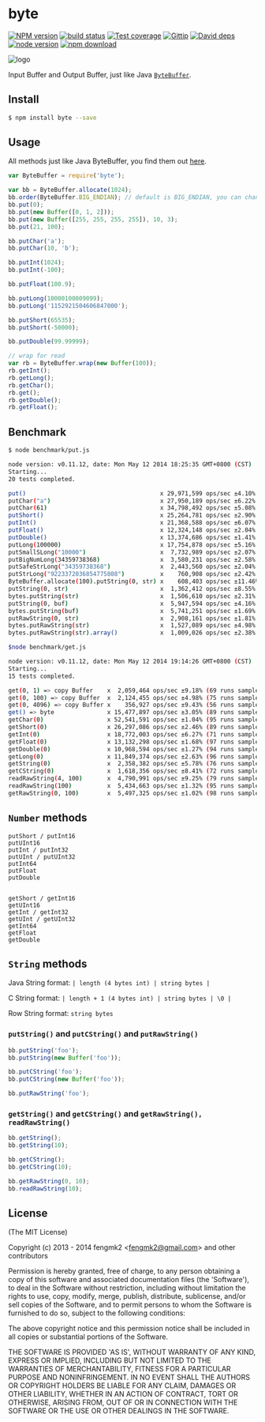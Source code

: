 byte
=======

[![NPM version][npm-image]][npm-url]
[![build status][travis-image]][travis-url]
[![Test coverage][coveralls-image]][coveralls-url]
[![Gittip][gittip-image]][gittip-url]
[![David deps][david-image]][david-url]
[![node version][node-image]][node-url]
[![npm download][download-image]][download-url]

[npm-image]: https://img.shields.io/npm/v/byte.svg?style=flat-square
[npm-url]: https://npmjs.org/package/byte
[travis-image]: https://img.shields.io/travis/node-modules/byte.svg?style=flat-square
[travis-url]: https://travis-ci.org/node-modules/byte
[coveralls-image]: https://img.shields.io/coveralls/node-modules/byte.svg?style=flat-square
[coveralls-url]: https://coveralls.io/r/node-modules/byte?branch=master
[gittip-image]: https://img.shields.io/gittip/fengmk2.svg?style=flat-square
[gittip-url]: https://www.gittip.com/fengmk2/
[david-image]: https://img.shields.io/david/node-modules/byte.svg?style=flat-square
[david-url]: https://david-dm.org/node-modules/byte
[node-image]: https://img.shields.io/badge/node.js-%3E=_0.10-green.svg?style=flat-square
[node-url]: http://nodejs.org/download/
[download-image]: https://img.shields.io/npm/dm/byte.svg?style=flat-square
[download-url]: https://npmjs.org/package/byte

![logo](https://raw.github.com/node-modules/byte/master/logo.png)

Input Buffer and Output Buffer,
just like Java [`ByteBuffer`](http://docs.oracle.com/javase/6/docs/api/java/nio/ByteBuffer.html).

## Install

```bash
$ npm install byte --save
```

## Usage

All methods just like Java ByteBuffer,
you find them out [here](http://docs.oracle.com/javase/6/docs/api/java/nio/ByteBuffer.html#method_summary).

```js
var ByteBuffer = require('byte');

var bb = ByteBuffer.allocate(1024);
bb.order(ByteBuffer.BIG_ENDIAN); // default is BIG_ENDIAN, you can change it to LITTLE_ENDIAN.
bb.put(0);
bb.put(new Buffer([0, 1, 2]));
bb.put(new Buffer([255, 255, 255, 255]), 10, 3);
bb.put(21, 100);

bb.putChar('a');
bb.putChar(10, 'b');

bb.putInt(1024);
bb.putInt(-100);

bb.putFloat(100.9);

bb.putLong(10000100009099);
bb.putLong('1152921504606847000');

bb.putShort(65535);
bb.putShort(-50000);

bb.putDouble(99.99999);

// wrap for read
var rb = ByteBuffer.wrap(new Buffer(100));
rb.getInt();
rb.getLong();
rb.getChar();
rb.get();
rb.getDouble();
rb.getFloat();
```

## Benchmark

```bash
$ node benchmark/put.js

node version: v0.11.12, date: Mon May 12 2014 18:25:35 GMT+0800 (CST)
Starting...
20 tests completed.

put()                                      x 29,971,599 ops/sec ±4.10% (96 runs sampled)
putChar("a")                               x 27,950,189 ops/sec ±6.22% (80 runs sampled)
putChar(61)                                x 34,798,492 ops/sec ±5.08% (81 runs sampled)
putShort()                                 x 25,264,781 ops/sec ±2.90% (88 runs sampled)
putInt()                                   x 21,368,588 ops/sec ±6.07% (85 runs sampled)
putFloat()                                 x 12,324,148 ops/sec ±2.04% (93 runs sampled)
putDouble()                                x 13,374,686 ops/sec ±1.41% (92 runs sampled)
putLong(100000)                            x 17,754,878 ops/sec ±5.16% (86 runs sampled)
putSmallSLong("10000")                     x  7,732,989 ops/sec ±2.07% (92 runs sampled)
putBigNumLong(34359738368)                 x  3,580,231 ops/sec ±2.58% (93 runs sampled)
putSafeStrLong("34359738368")              x  2,443,560 ops/sec ±2.04% (97 runs sampled)
putStrLong("9223372036854775808")          x    760,908 ops/sec ±2.42% (92 runs sampled)
ByteBuffer.allocate(100).putString(0, str) x    608,403 ops/sec ±11.46% (70 runs sampled)
putString(0, str)                          x  1,362,412 ops/sec ±8.55% (85 runs sampled)
bytes.putString(str)                       x  1,506,610 ops/sec ±2.31% (94 runs sampled)
putString(0, buf)                          x  5,947,594 ops/sec ±4.16% (90 runs sampled)
bytes.putString(buf)                       x  5,741,251 ops/sec ±1.69% (95 runs sampled)
putRawString(0, str)                       x  2,908,161 ops/sec ±1.81% (95 runs sampled)
bytes.putRawString(str)                    x  1,527,089 ops/sec ±4.98% (86 runs sampled)
bytes.putRawString(str).array()            x  1,009,026 ops/sec ±2.38% (91 runs sampled)

$node benchmark/get.js

node version: v0.11.12, date: Mon May 12 2014 19:14:26 GMT+0800 (CST)
Starting...
15 tests completed.

get(0, 1) => copy Buffer    x  2,059,464 ops/sec ±9.18% (69 runs sampled)
get(0, 100) => copy Buffer  x  2,124,455 ops/sec ±4.98% (75 runs sampled)
get(0, 4096) => copy Buffer x    356,927 ops/sec ±9.43% (56 runs sampled)
get() => byte               x 15,477,897 ops/sec ±3.05% (89 runs sampled)
getChar(0)                  x 52,541,591 ops/sec ±1.04% (95 runs sampled)
getShort(0)                 x 26,297,086 ops/sec ±2.46% (89 runs sampled)
getInt(0)                   x 18,772,003 ops/sec ±6.27% (71 runs sampled)
getFloat(0)                 x 13,132,298 ops/sec ±1.68% (97 runs sampled)
getDouble(0)                x 10,968,594 ops/sec ±1.27% (94 runs sampled)
getLong(0)                  x 11,849,374 ops/sec ±2.63% (96 runs sampled)
getString(0)                x  2,358,382 ops/sec ±5.78% (76 runs sampled)
getCString(0)               x  1,618,356 ops/sec ±8.41% (72 runs sampled)
readRawString(4, 100)       x  4,790,991 ops/sec ±9.25% (79 runs sampled)
readRawString(100)          x  5,434,663 ops/sec ±1.32% (95 runs sampled)
getRawString(0, 100)        x  5,497,325 ops/sec ±1.02% (98 runs sampled)
```

## `Number` methods

```
putShort / putInt16
putUInt16
putInt / putInt32
putUInt / putUInt32
putInt64
putFloat
putDouble


getShort / getInt16
getUInt16
getInt / getInt32
getUInt / getUInt32
getInt64
getFloat
getDouble
```

## `String` methods

Java String format: `| length (4 bytes int) | string bytes |`

C String format: `| length + 1 (4 bytes int) | string bytes | \0 |`

Row String format: `string bytes`

### `putString()` and `putCString()` and `putRawString()`

```js
bb.putString('foo');
bb.putString(new Buffer('foo'));

bb.putCString('foo');
bb.putCString(new Buffer('foo'));

bb.putRawString('foo');
```

### `getString()` and `getCString()` and `getRawString(), readRawString()`

```js
bb.getString();
bb.getString(10);

bb.getCString();
bb.getCString(10);

bb.getRawString(0, 10);
bb.readRawString(10);
```

## License

(The MIT License)

Copyright (c) 2013 - 2014 fengmk2 &lt;fengmk2@gmail.com&gt; and other contributors

Permission is hereby granted, free of charge, to any person obtaining
a copy of this software and associated documentation files (the
'Software'), to deal in the Software without restriction, including
without limitation the rights to use, copy, modify, merge, publish,
distribute, sublicense, and/or sell copies of the Software, and to
permit persons to whom the Software is furnished to do so, subject to
the following conditions:

The above copyright notice and this permission notice shall be
included in all copies or substantial portions of the Software.

THE SOFTWARE IS PROVIDED 'AS IS', WITHOUT WARRANTY OF ANY KIND,
EXPRESS OR IMPLIED, INCLUDING BUT NOT LIMITED TO THE WARRANTIES OF
MERCHANTABILITY, FITNESS FOR A PARTICULAR PURPOSE AND NONINFRINGEMENT.
IN NO EVENT SHALL THE AUTHORS OR COPYRIGHT HOLDERS BE LIABLE FOR ANY
CLAIM, DAMAGES OR OTHER LIABILITY, WHETHER IN AN ACTION OF CONTRACT,
TORT OR OTHERWISE, ARISING FROM, OUT OF OR IN CONNECTION WITH THE
SOFTWARE OR THE USE OR OTHER DEALINGS IN THE SOFTWARE.
